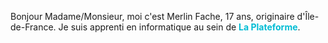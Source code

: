 Bonjour Madame/Monsieur, moi c'est Merlin Fache, 17 ans, originaire d'Île-de-France. Je suis apprenti en informatique au sein de 
        <a href="https://www.laplateforme.io" target="_blank" style="color: #00bcd4; text-decoration: none; font-weight: bold;">La Plateforme</a>.
